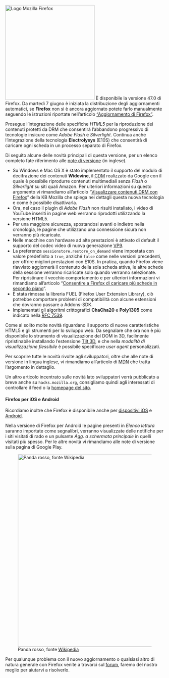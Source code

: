 <p><img src="https://www.mozillaitalia.org/home/wp-content/uploads/2015/07/966px-Mozilla_Firefox_logo_2013.svg_-283x300.png" alt="Logo Mozilla Firefox" width="283" height="300" class="alignright size-medium wp-image-1748"/> È disponibile la versione 47.0 di Firefox. Da martedì 7 giugno è iniziata la distribuzione degli aggiornamenti automatici, se <strong>Firefox</strong> non si è ancora aggiornato potete farlo manualmente seguendo le istruzioni riportate nell’articolo <a href="http://mzl.la/152VFwM">“Aggiornamento di Firefox”</a>.</p>
<p>Prosegue l’integrazione delle specifiche <em>HTML5</em> per la riproduzione dei contenuti protetti da DRM che consentirà l’abbandono progressivo di tecnologie insicure come <em>Adobe Flash</em> e <em>Silverlight</em>. Continua anche l’integrazione della tecnologia <strong>Electrolysys</strong> (E10S) che consentirà di caricare ogni scheda in un processo separato di Firefox.</p>
<p>Di seguito alcune delle novità principali di questa versione, per un elenco completo fate riferimento alle <a href="https://www.mozilla.org/en-us/firefox/47.0/releasenotes/">note di versione</a> (in inglese).</p>
<ul>
<li>Su Windows e Mac OS X è stato implementato il supporto del modulo di decifrazione dei contenuti <strong>Widevine</strong>, il <abbr title="Content Decryption Manager">CDM</abbr> realizzato da Google con il quale è possibile riprodurre contenuti multimediali senza <em>Flash</em> o <em>Silverlight</em> su siti quali Amazon. Per ulteriori informazioni su questo argomento vi rimandiamo all’articolo “<a href="http://mzl.la/1fmOlYe">Visualizzare contenuti DRM con Firefox</a>” della KB Mozilla che spiega nei dettagli questa nuova tecnologia e come è possibile disattivarla.</li>
<li>Ora, nel caso il plugin di <em>Adobe Flash</em> non risulti installato, i video di YouTube inseriti in pagine web verranno riprodotti utilizzando la versione HTML5.</li>
<li>Per una maggiore sicurezza, spostandosi avanti o indietro nella cronologia, le pagine che utilizzano una connessione sicura non verranno più ricaricate.</li>
<li>Nelle macchine con hardware ad alte prestazioni è attivato di default il supporto del codec video di nuova generazione <a href="https://it.wikipedia.org/wiki/VP9">VP9</a>.</li>
<li>La preferenza <code>sessionstore.restore_on_demand</code> viene impostata con valore predefinito a <code>true</code>, anziché <code>false</code> come nelle versioni precedenti, per offrire migliori prestazioni con E10S. In pratica, quando Firefox viene riavviato aggiornerà il contenuto della sola scheda attiva, le altre schede della sessione verranno ricaricate solo quando verranno selezionate. Per ripristinare il vecchio comportamento e per ulteriori informazioni vi rimandiamo all’articolo “<a href="https://support.mozilla.org/it/kb/consentire-firefox-di-caricare-piu-schede">Consentire a Firefox di caricare più schede in secondo piano</a>”.</li>
<li>È stata rimossa la libreria FUEL (Firefox User Extension Library), ciò potrebbe comportare problemi di compatibilità con alcune estensioni che dovranno passare a Addons-SDK.</li>
<li>Implementati gli algoritmi crittografici <strong>ChaCha20</strong> e <strong>Poly1305</strong> come indicato nella <a href="https://tools.ietf.org/html/rfc7539">RFC 7539</a>.</li>
</ul>
<p>Come al solito molte novità riguardano il supporto di nuove caratteristiche HTML5 e gli strumenti per lo sviluppo web. Da segnalare che ora non è più disponibile lo strumento di visualizzazione del DOM in 3D, facilmente ripristinabile installando l’estensione <a href="https://addons.mozilla.org/it/firefox/addon/tilt/">Tilt 3D</a>, e che nella <em>modalità di visualizzazione flessibile</em> è possibile specificare <em>user agent</em> personalizzati.</p>
<p>Per scoprire tutte le novità rivolte agli sviluppatori, oltre che alle note di versione in lingua inglese, vi rimandiamo all’articolo di <a href="https://developer.mozilla.org/it/Firefox/Releases/47">MDN</a> che tratta l’argomento in dettaglio.</p>
<p>Un altro articolo incentrato sulle novità lato sviluppatori verrà pubblicato a breve anche su <code>hacks.mozilla.org</code>, consigliamo quindi agli interessati di controllare il feed o la <a href="https://hacks.mozilla.org">homepage del sito</a>.</p>
<h4>Firefox per iOS e Android</h4>
<p>Ricordiamo inoltre che Firefox è disponibile anche per <a href="https://www.mozilla.org/it/firefox/ios/">dispositivi iOS</a> e <a href="https://www.mozilla.org/it/firefox/android/">Android</a>.</p>
<p>Nella versione di Firefox per Android le pagine presenti in <em>Elenco lettura</em> saranno importate come segnalibri, verranno visualizzate delle notifiche per i siti visitati di rado e un pulsante <em>Agg. a schermata principale</em> in quelli visitati più spesso. Per le altre novità vi rimandiamo alle note di versione sulla pagina di Google Play.</p>
<figure>
<img src="https://upload.wikimedia.org/wikipedia/commons/thumb/f/fe/Ailurus_fulgens_RoterPanda_LesserPanda.jpg/800px-Ailurus_fulgens_RoterPanda_LesserPanda.jpg" alt="Panda rosso, fonte Wikipedia" width="500" height="610" /><figcaption>Panda rosso, fonte <a href="https://it.wikipedia.org/wiki/Ailurus_fulgens#/media/File:Ailurus_fulgens_RoterPanda_LesserPanda.jpg">Wikipedia</a></figcaption>
</figure>
<p>Per qualunque problema con il nuovo aggiornamento o qualsiasi altro di natura generale con Firefox venite a trovarci sul <a href="http://forum.mozillaitalia.org">forum</a>, faremo del nostro meglio per aiutarvi a risolverlo.</p>
